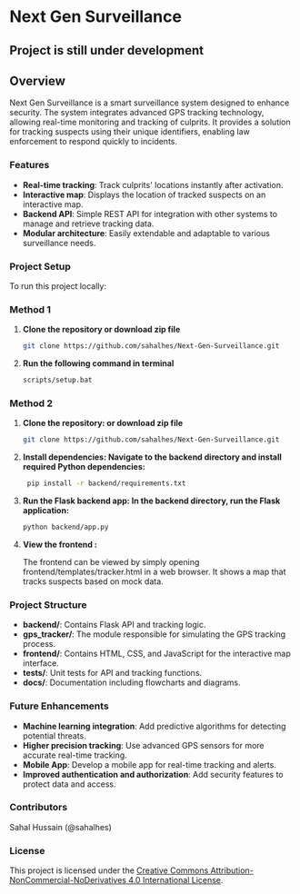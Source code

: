 # Next Gen Surveillance 

## Project is still under development

## Overview
Next Gen Surveillance is a smart surveillance system designed to enhance security. The system integrates advanced GPS tracking technology, allowing real-time monitoring and tracking of culprits. It provides a solution for tracking suspects using their unique identifiers, enabling law enforcement to respond quickly to incidents.

### Features
- **Real-time tracking**: Track culprits' locations instantly after activation.
- **Interactive map**: Displays the location of tracked suspects on an interactive map.
- **Backend API**: Simple REST API for integration with other systems to manage and retrieve tracking data.
- **Modular architecture**: Easily extendable and adaptable to various surveillance needs.

### Project Setup
To run this project locally:

### Method 1 

1. **Clone the repository or download zip file**
   ```bash
   git clone https://github.com/sahalhes/Next-Gen-Surveillance.git

2. **Run the following command in terminal**
    ```bash
    scripts/setup.bat

### Method 2

1. **Clone the repository: or download zip file**
   ```bash
   git clone https://github.com/sahalhes/Next-Gen-Surveillance.git

2. **Install dependencies: Navigate to the backend directory and install required Python dependencies:**

   ```bash
    pip install -r backend/requirements.txt

3. **Run the Flask backend app: In the backend directory, run the Flask application:**

    ```bash
    python backend/app.py

4. **View the frontend :**

    The frontend can be viewed by simply opening frontend/templates/tracker.html in a web browser. It shows a map that tracks suspects based on mock data.

### Project Structure
- **backend/**: Contains Flask API and tracking logic.
- **gps_tracker/**: The module responsible for simulating the GPS tracking process.
- **frontend/**: Contains HTML, CSS, and JavaScript for the interactive map interface.
- **tests/**: Unit tests for API and tracking functions.
- **docs/**: Documentation including flowcharts and diagrams.

### Future Enhancements
- **Machine learning integration**: Add predictive algorithms for detecting potential threats.
- **Higher precision tracking**: Use advanced GPS sensors for more accurate real-time tracking.
- **Mobile App**: Develop a mobile app for real-time tracking and alerts.
- **Improved authentication and authorization**: Add security features to protect data and access.

### Contributors
Sahal Hussain (@sahalhes)

### License
This project is licensed under the [Creative Commons Attribution-NonCommercial-NoDerivatives 4.0 International License](https://creativecommons.org/licenses/by-nc-nd/4.0/).